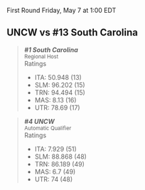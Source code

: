 First Round
Friday, May 7 at 1:00 EDT
## UNCW vs #13 South Carolina

> ***#1 South Carolina***  
> <sub>Regional Host</sub>  
> Ratings  
> - ITA: 50.948 (13)  
> - SLM: 96.202 (15)  
> - TRN: 94.494 (15)  
> - MAS: 8.13 (16)  
> - UTR: 78.69 (17)  

> ***#4 UNCW***  
> <sub>Automatic Qualifier</sub>  
> Ratings  
> - ITA: 7.929 (51)  
> - SLM: 88.868 (48)  
> - TRN: 86.189 (49)  
> - MAS: 6.7 (49)  
> - UTR: 74 (48)  